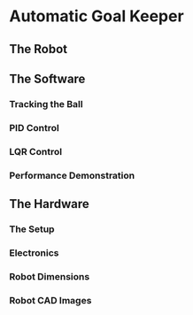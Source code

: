 # Automatic Goal Keeper

## The Robot


## The Software

### Tracking the Ball

### PID Control

### LQR Control

### Performance Demonstration

## The Hardware

### The Setup

### Electronics

### Robot Dimensions

### Robot CAD Images


